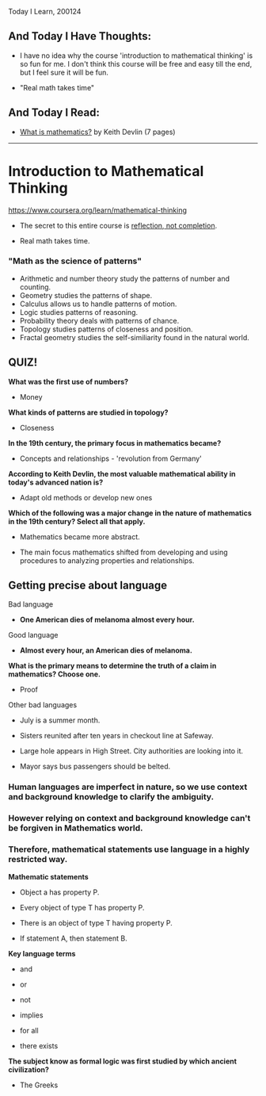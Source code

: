 Today I Learn, 200124

## And Today I Have Thoughts:

- I have no idea why the course 'introduction to mathematical thinking' is so fun for me. I don't think this course will be free and easy till the end, but I feel sure it will be fun.

- "Real math takes time"

## And Today I Read:

- [What is mathematics?](https://d3c33hcgiwev3.cloudfront.net/_9c059607dd356dedbb3544de6a53a078_Background_Reading.pdf?Expires=1643241600&Signature=ayejcMlC43QD5eW3nvQTbH3IWFrcoprcfcyrryvM20Enahpw2vWoDIFb6GFqU0L3qzyzQryGQtOoJClP8LHsRPdlKzJMdml2TKdJeVrnUHvZ496rsrH4WHGjHehIzmhk3YFzL0zWyf~p0OVIC1wJmBpcUnbOGKaLmf-6NQ-irFk_&Key-Pair-Id=APKAJLTNE6QMUY6HBC5A) by Keith Devlin (7 pages)



---





# Introduction to Mathematical Thinking

https://www.coursera.org/learn/mathematical-thinking

- The secret to this entire course is <u>reflection, not completion</u>.

- Real math takes time.



### "Math as the science of patterns"

- Arithmetic and number theory study the patterns of number and counting.
- Geometry studies the patterns of shape.
- Calculus allows us to handle patterns of motion.
- Logic studies patterns of reasoning.
- Probability theory deals with patterns of chance.
- Topology studies patterns of closeness and position.
- Fractal geometry studies the self-similiarity found in the natural world.



## QUIZ!



**What was the first use of numbers?**

- Money



**What kinds of patterns are studied in topology?**

- Closeness



**In the 19th century, the primary focus in mathematics became?**

- Concepts and relationships - 'revolution from Germany'



**According to Keith Devlin, the most valuable mathematical ability in today's advanced nation is?**

- Adapt old methods or develop new ones



**Which of the following was a major change in the nature of mathematics in the 19th century? Select all that apply.**

- Mathematics became more abstract.

- The main focus mathematics shifted from developing and using procedures to analyzing properties and relationships.





## Getting precise about language

Bad language

- **One American dies of melanoma almost every hour.**

Good language

- **Almost every hour, an American dies of melanoma.**





**What is the primary means to determine the truth of a claim in mathematics? Choose one.**

- Proof



Other bad languages

- July is a summer month.

- Sisters reunited after ten years in checkout line at Safeway.

- Large hole appears in High Street. City authorities are looking into it.

- Mayor says bus passengers should be belted.



### Human languages are imperfect in nature, so we use context and background knowledge to clarify the ambiguity.



### However relying on context and background knowledge can't be forgiven in Mathematics world.



### Therefore, mathematical statements use language in a highly restricted way.



**Mathematic statements**

- Object a has property P.

- Every object of type T has property P.

- There is an object of type T having property P.

- If statement A, then statement B.



**Key language terms**

- and

- or

- not

- implies

- for all

- there exists



**The subject know as formal logic was first studied by which ancient civilization?**

- The Greeks
